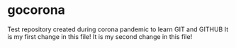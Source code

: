 # gocorona
Test repository created during corona pandemic to learn GIT and GITHUB
It is my first change in this file!
It is my second change in this file!
